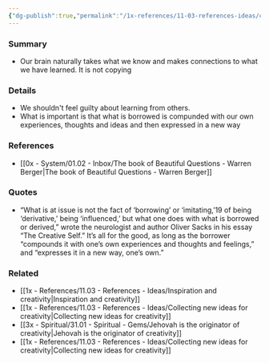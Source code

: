 ```yaml
---
{"dg-publish":true,"permalink":"/1x-references/11-03-references-ideas/creativity-based-on-inspiration-from-others/","title":"Creativity based on inspiration from others","dgShowBacklinks":false}
---
```



### Summary
- Our brain naturally takes what we know and makes connections to what we have learned. It is not copying

### Details
- We shouldn't feel guilty about learning from others. 
- What is important is that what is borrowed is compunded with our own experiences, thoughts and ideas and then expressed in a new way

### References
- [[0x - System/01.02 - Inbox/The book of Beautiful Questions - Warren Berger\|The book of Beautiful Questions - Warren Berger]]

### Quotes
- “What is at issue is not the fact of ‘borrowing’ or ‘imitating,’19 of being ‘derivative,’ being ‘influenced,’ but what one does with what is borrowed or derived,” wrote the neurologist and author Oliver Sacks in his essay “The Creative Self.” It’s all for the good, as long as the borrower “compounds it with one’s own experiences and thoughts and feelings,” and “expresses it in a new way, one’s own.”

### Related
- [[1x - References/11.03 - References - Ideas/Inspiration and creativity\|Inspiration and creativity]]
- [[1x - References/11.03 - References - Ideas/Collecting new ideas for creativity\|Collecting new ideas for creativity]]
- [[3x - Spiritual/31.01 - Spiritual - Gems/Jehovah is the originator of creativity\|Jehovah is the originator of creativity]]
- [[1x - References/11.03 - References - Ideas/Collecting new ideas for creativity\|Collecting new ideas for creativity]]